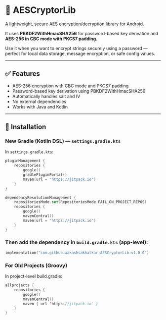 # 🔐 AESCryptorLib

A lightweight, secure AES encryption/decryption library for Android.

It uses **PBKDF2WithHmacSHA256** for password-based key derivation and **AES-256 in CBC mode with PKCS7 padding**.

Use it when you want to encrypt strings securely using a password — perfect for local data storage, message encryption, or safe config values.

---

## ✅ Features

- AES-256 encryption with CBC mode and PKCS7 padding  
- Password-based key derivation using PBKDF2WithHmacSHA256  
- Automatically handles salt and IV  
- No external dependencies  
- Works with Java and Kotlin  

---

## 🔧 Installation

### New Gradle (Kotlin DSL) — `settings.gradle.kts`

In `settings.gradle.kts`:

```kotlin
pluginManagement {
    repositories {
        google()
        gradlePluginPortal()
        maven(url = "https://jitpack.io")
    }
}

dependencyResolutionManagement {
    repositoriesMode.set(RepositoriesMode.FAIL_ON_PROJECT_REPOS)
    repositories {
        google()
        mavenCentral()
        maven(url = "https://jitpack.io")
    }
}
```
### Then add the dependency in `build.gradle.kts` (app-level):

```kotlin
implementation("com.github.aakashsakhalkar:AESCryptorLib:v1.0.0")
```
### For Old Projects (Groovy)
In project-level build.gradle:
```kotlin
allprojects {
    repositories {
        google()
        mavenCentral()
        maven { url 'https://jitpack.io' }
    }
}
```

